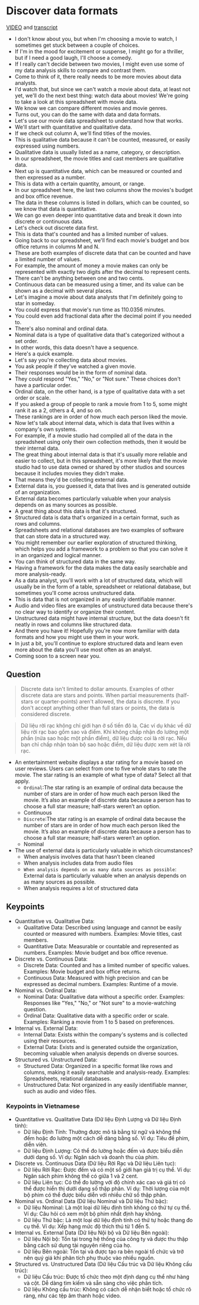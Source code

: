 # Discover data formats

[VIDEO](./resources/1_VIDEO_Discover-data-formats.mp4) and [transcript](./resources/1_VIDEO_Discover-data-formats.txt)

- I don't know about you, but when I'm choosing a movie to watch, I sometimes get stuck between a couple of choices.
- If I'm in the mood for excitement or suspense, I might go for a thriller, but if I need a good laugh, I'll choose a comedy.
- If I really can't decide between two movies, I might even use some of my data analysis skills to compare and contrast them.
- Come to think of it, there really needs to be more movies about data analysts.
- I'd watch that, but since we can't watch a movie about data, at least not yet, we'll do the next best thing: watch data about movies! We're going to take a look at this spreadsheet with movie data.
- We know we can compare different movies and movie genres.
- Turns out, you can do the same with data and data formats.
- Let's use our movie data spreadsheet to understand how that works.
- We'll start with quantitative and qualitative data.
- If we check out column A, we'll find titles of the movies.
- This is qualitative data because it can't be counted, measured, or easily expressed using numbers.
- Qualitative data is usually listed as a name, category, or description.
- In our spreadsheet, the movie titles and cast members are qualitative data.
- Next up is quantitative data, which can be measured or counted and then expressed as a number.
- This is data with a certain quantity, amount, or range.
- In our spreadsheet here, the last two columns show the movies's budget and box office revenue.
- The data in these columns is listed in dollars, which can be counted, so we know that data is quantitative.
- We can go even deeper into quantitative data and break it down into discrete or continuous data.
- Let's check out discrete data first.
- This is data that's counted and has a limited number of values.
- Going back to our spreadsheet, we'll find each movie's budget and box office returns in columns M and N.
- These are both examples of discrete data that can be counted and have a limited number of values.
- For example, the amount of money a movie makes can only be represented with exactly two digits after the decimal to represent cents.
- There can't be anything between one and two cents.
- Continuous data can be measured using a timer, and its value can be shown as a decimal with several places.
- Let's imagine a movie about data analysts that I'm definitely going to star in someday.
- You could express that movie's run time as 110.0356 minutes.
- You could even add fractional data after the decimal point if you needed to.
- There's also nominal and ordinal data.
- Nominal data is a type of qualitative data that's categorized without a set order.
- In other words, this data doesn't have a sequence.
- Here's a quick example.
- Let's say you're collecting data about movies.
- You ask people if they've watched a given movie.
- Their responses would be in the form of nominal data.
- They could respond "Yes," "No," or "Not sure." These choices don't have a particular order.
- Ordinal data, on the other hand, is a type of qualitative data with a set order or scale.
- If you asked a group of people to rank a movie from 1 to 5, some might rank it as a 2, others a 4, and so on.
- These rankings are in order of how much each person liked the movie.
- Now let's talk about internal data, which is data that lives within a company's own systems.
- For example, if a movie studio had compiled all of the data in the spreadsheet using only their own collection methods, then it would be their internal data.
- The great thing about internal data is that it's usually more reliable and easier to collect, but in this spreadsheet, it's more likely that the movie studio had to use data owned or shared by other studios and sources because it includes movies they didn't make.
- That means they'd be collecting external data.
- External data is, you guessed it, data that lives and is generated outside of an organization.
- External data becomes particularly valuable when your analysis depends on as many sources as possible.
- A great thing about this data is that it's structured.
- Structured data is data that's organized in a certain format, such as rows and columns.
- Spreadsheets and relational databases are two examples of software that can store data in a structured way.
- You might remember our earlier exploration of structured thinking, which helps you add a framework to a problem so that you can solve it in an organized and logical manner.
- You can think of structured data in the same way.
- Having a framework for the data makes the data easily searchable and more analysis-ready.
- As a data analyst, you'll work with a lot of structured data, which will usually be in the form of a table, spreadsheet or relational database, but sometimes you'll come across unstructured data.
- This is data that is not organized in any easily identifiable manner.
- Audio and video files are examples of unstructured data because there's no clear way to identify or organize their content.
- Unstructured data might have internal structure, but the data doesn't fit neatly in rows and columns like structured data.
- And there you have it! Hopefully you're now more familiar with data formats and how you might use them in your work.
- In just a bit, you'll continue to explore structured data and learn even more about the data you'll use most often as an analyst.
- Coming soon to a screen near you.

## Question

> Discrete data isn't limited to dollar amounts. Examples of other discrete data are stars and points. When partial measurements (half-stars or quarter-points) aren't allowed, the data is discrete. If you don't accept anything other than full stars or points, the data is considered discrete.

> Dữ liệu rời rạc không chỉ giới hạn ở số tiền đô la. Các ví dụ khác về dữ liệu rời rạc bao gồm sao và điểm. Khi không chấp nhận đo lường một phần (nửa sao hoặc một phần điểm), dữ liệu được coi là rời rạc. Nếu bạn chỉ chấp nhận toàn bộ sao hoặc điểm, dữ liệu được xem xét là rời rạc.

- An entertainment website displays a star rating for a movie based on user reviews. Users can select from one to five whole stars to rate the movie. The star rating is an example of what type of data? Select all that apply.
  - `Ordinal`:The star rating is an example of ordinal data because the number of stars are in order of how much each person liked the movie. It’s also an example of discrete data because a person has to choose a full star measure; half-stars weren’t an option.
  - Continuous
  - `Discrete`:The star rating is an example of ordinal data because the number of stars are in order of how much each person liked the movie. It’s also an example of discrete data because a person has to choose a full star measure; half-stars weren’t an option.
  - Nominal
- The use of external data is particularly valuable in which circumstances?
  - When analysis involves data that hasn’t been cleaned
  - When analysis includes data from audio files
  - `When analysis depends on as many data sources as possible`: External data is particularly valuable when an analysis depends on as many sources as possible.
  - When analysis requires a lot of structured data

## Keypoints

- Quantitative vs. Qualitative Data:
  - Qualitative Data: Described using language and cannot be easily counted or measured with numbers. Examples: Movie titles, cast members.
  - Quantitative Data: Measurable or countable and represented as numbers. Examples: Movie budget and box office revenue.
- Discrete vs. Continuous Data:
  - Discrete Data: Counted and has a limited number of specific values. Examples: Movie budget and box office returns.
  - Continuous Data: Measured with high precision and can be expressed as decimal numbers. Examples: Runtime of a movie.
- Nominal vs. Ordinal Data:
  - Nominal Data: Qualitative data without a specific order. Examples: Responses like "Yes," "No," or "Not sure" to a movie-watching question.
  - Ordinal Data: Qualitative data with a specific order or scale. Examples: Ranking a movie from 1 to 5 based on preferences.
- Internal vs. External Data:
  - Internal Data: Exists within the company's systems and is collected using their resources.
  - External Data: Exists and is generated outside the organization, becoming valuable when analysis depends on diverse sources.
- Structured vs. Unstructured Data:
  - Structured Data: Organized in a specific format like rows and columns, making it easily searchable and analysis-ready. Examples: Spreadsheets, relational databases.
  - Unstructured Data: Not organized in any easily identifiable manner, such as audio and video files.

### Keypoints in Vietnamese

- Quantitative vs. Qualitative Data (Dữ liệu Định Lượng và Dữ liệu Định tính):
  - Dữ liệu Định Tính: Thường được mô tả bằng từ ngữ và không thể đếm hoặc đo lường một cách dễ dàng bằng số. Ví dụ: Tiêu đề phim, diễn viên.
  - Dữ liệu Định Lượng: Có thể đo lường hoặc đếm và được biểu diễn dưới dạng số. Ví dụ: Ngân sách và doanh thu của phim.
- Discrete vs. Continuous Data (Dữ liệu Rời Rạc và Dữ liệu Liên tục):
  - Dữ liệu Rời Rạc: Được đếm và có một số giới hạn giá trị cụ thể. Ví dụ: Ngân sách phim không thể có giữa 1 và 2 cent.
  - Dữ liệu Liên tục: Có thể đo lường với độ chính xác cao và giá trị có thể được hiển thị dưới dạng số thập phân. Ví dụ: Thời lượng của một bộ phim có thể được biểu diễn với nhiều chữ số thập phân.
- Nominal vs. Ordinal Data (Dữ liệu Nominal và Dữ liệu Thứ bậc):
  - Dữ liệu Nominal: Là một loại dữ liệu định tính không có thứ tự cụ thể. Ví dụ: Câu hỏi có xem một bộ phim nhất định hay không.
  - Dữ liệu Thứ bậc: Là một loại dữ liệu định tính có thứ tự hoặc thang đo cụ thể. Ví dụ: Xếp hạng mức độ thích thú từ 1 đến 5.
- Internal vs. External Data (Dữ liệu Nội bộ và Dữ liệu Bên ngoài):
  - Dữ liệu Nội bộ: Tồn tại trong hệ thống của công ty và được thu thập bằng cách sử dụng tài nguyên riêng của họ.
  - Dữ liệu Bên ngoài: Tồn tại và được tạo ra bên ngoài tổ chức và trở nên quý giá khi phân tích phụ thuộc vào nhiều nguồn.
- Structured vs. Unstructured Data (Dữ liệu Cấu trúc và Dữ liệu Không cấu trúc):
  - Dữ liệu Cấu trúc: Được tổ chức theo một định dạng cụ thể như hàng và cột. Dễ dàng tìm kiếm và sẵn sàng cho việc phân tích.
  - Dữ liệu Không cấu trúc: Không có cách dễ nhận biết hoặc tổ chức rõ ràng, như các tệp âm thanh hoặc video.
